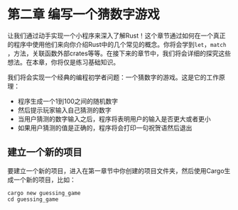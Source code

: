 # 第二章 编写一个猜数字游戏

让我们通过动手实现一个小程序来深入了解Rust！这个章节通过如何在一个真正的程序中使用他们来向你介绍Rust中的几个常见的概念。你将会学到`let`，`match` ，方法，关联函数外部crates等等。在接下来的章节中，我们将会详细的探究这些想法。在本章，你将仅是练习基础知识。

我们将会实现一个经典的编程初学者问题：一个猜数字的游戏。这是它的工作原理：

* 程序生成一个1到100之间的随机数字
* 然后提示玩家输入自己猜测的数字
* 当用户猜测的数字输入之后，程序将表明用户的输入是否更大或者更小
* 如果用户猜测的值是正确的，程序将会打印一句祝贺语然后退出

## 建立一个新的项目

要建立一个新的项目，进入在第一章节中你创建的项目文件夹，然后使用Cargo生成一个新的项目，比如：

```shell
cargo new guessing_game
cd guessing_game
```


